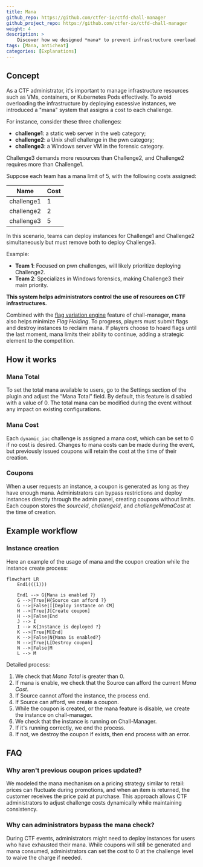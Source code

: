 ```yaml
---
title: Mana
github_repo: https://github.com/ctfer-io/ctfd-chall-manager
github_project_repo: https://github.com/ctfer-io/ctfd-chall-manager
weight: 4
description: >
    Discover how we designed *mana* to prevent infrastructure overload.
tags: [Mana, anticheat]
categories: [Explanations]
---
```


## Concept

As a CTF administrator, it's important to manage infrastructure resources such as VMs, containers, or Kubernetes Pods effectively. To avoid overloading the infrastructure by deploying excessive instances, we introduced a "mana" system that assigns a cost to each challenge.

For instance, consider these three challenges:
* **challenge1**: a static web server in the web category;
* **challenge2**: a Unix shell challenge in the pwn category;
* **challenge3**: a Windows server VM in the forensic category.

Challenge3 demands more resources than Challenge2, and Challenge2 requires more than Challenge1.

Suppose each team has a mana limit of 5, with the following costs assigned:

| Name          | Cost |
|---------------|------|
| challenge1    | 1    |
| challenge2    | 2    |
| challenge3    | 5    |

In this scenario, teams can deploy instances for Challenge1 and Challenge2 simultaneously but must remove both to deploy Challenge3.

Example:
* **Team 1**: Focused on pwn challenges, will likely prioritize deploying Challenge2.
* **Team 2**: Specializes in Windows forensics, making Challenge3 their main priority.

**This system helps administrators control the use of resources on CTF infrastructures.**

Combined with the [flag variation engine](/docs/chall-manager/challmaker-guides/flag-variation-engine/) feature of chall-manager, mana also helps minimize *Flag Holding*. To progress, players must submit flags and destroy instances to reclaim mana. If players choose to hoard flags until the last moment, mana limits their ability to continue, adding a strategic element to the competition.

## How it works

### Mana Total

To set the total mana available to users, go to the Settings section of the plugin and adjust the “Mana Total” field. By default, this feature is disabled with a value of 0. The total mana can be modified during the event without any impact on existing configurations.

### Mana Cost

Each `dynamic_iac` challenge is assigned a mana cost, which can be set to 0 if no cost is desired. Changes to mana costs can be made during the event, but previously issued coupons will retain the cost at the time of their creation.

### Coupons

When a user requests an instance, a coupon is generated as long as they have enough mana. Administrators can bypass restrictions and deploy instances directly through the admin panel, creating coupons without limits. Each coupon stores the *sourceId*, *challengeId*, and *challengeManaCost* at the time of creation.

## Example workflow
### Instance creation

Here an example of the usage of mana and the coupon creation while the instance create process:
```mermaid
flowchart LR
    End1(((1)))

    End1 --> G{Mana is enabled ?}
    G -->|True|H{Source can afford ?}
    G -->|False|I[Deploy instance on CM]
    H -->|True|J[Create coupon]
    H -->|False|End
    J --> I
    I --> K{Instance is deployed ?}
    K -->|True|M[End]
    K -->|False|N{Mana is enabled?}
    N -->|True|L[Destroy coupon]
    N -->|False|M
    L --> M
```

Detailed process:
1. We check that *Mana Total* is greater than 0.
2. If mana is enable, we check that the Source can afford the current *Mana Cost*.
3. If Source cannot afford the instance, the process end.
4. If Source can afford, we create a coupon.
5. While the coupon is created, or the mana feature is disable, we create the instance on chall-manager.
6. We check that the instance is running on Chall-Manager.
7. If it's running correctly, we end the process.
8. If not, we destroy the coupon if exists, then end process with an error.


## FAQ

### Why aren't previous coupon prices updated?

We modeled the mana mechanism on a pricing strategy similar to retail: prices can fluctuate during promotions, and when an item is returned, the customer receives the price paid at purchase. This approach allows CTF administrators to adjust challenge costs dynamically while maintaining consistency.

### Why can administrators bypass the mana check?

During CTF events, administrators might need to deploy instances for users who have exhausted their mana. While coupons will still be generated and mana consumed, administrators can set the cost to 0 at the challenge level to waive the charge if needed.
